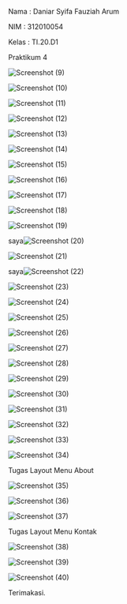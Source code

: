 Nama : Daniar Syifa Fauziah Arum 

NIM : 312010054 

Kelas : TI.20.D1

Praktikum 4 

![Screenshot (9)](https://user-images.githubusercontent.com/101815570/162109269-71246b73-7a5f-407f-ab45-1a3d089e8893.png)

![Screenshot (10)](https://user-images.githubusercontent.com/101815570/162109292-78847d4d-22b4-4c3a-8eb4-a45ea9a604b5.png)

![Screenshot (11)](https://user-images.githubusercontent.com/101815570/162109318-54fd058e-8532-4312-b4cf-db9cf3dc844d.png)

![Screenshot (12)](https://user-images.githubusercontent.com/101815570/162109339-23ba5853-288a-4b27-afb4-7c6a69bcac1a.png)

![Screenshot (13)](https://user-images.githubusercontent.com/101815570/162109356-a71fe167-5bff-4a66-81df-694e7f996997.png)

![Screenshot (14)](https://user-images.githubusercontent.com/101815570/162109420-b9f94599-3ba0-4733-b288-cb246177d45f.png)

![Screenshot (15)](https://user-images.githubusercontent.com/101815570/162109439-2895d632-c58a-46b1-87b5-ffd138382693.png)

![Screenshot (16)](https://user-images.githubusercontent.com/101815570/162109455-887c06ac-971f-43bc-beae-e09f81a0326f.png)

![Screenshot (17)](https://user-images.githubusercontent.com/101815570/162109480-2c5e2bcf-43d9-48ca-be7e-5d57d5b709df.png)

![Screenshot (18)](https://user-images.githubusercontent.com/101815570/162109502-038a2d93-fa35-4de1-a8e0-bea1f4a5fca5.png)

![Screenshot (19)](https://user-images.githubusercontent.com/101815570/162109508-5326ed44-e2c2-40a7-9794-608f53e75389.png)

saya![Screenshot (20)](https://user-images.githubusercontent.com/101815570/162109536-e4af80d7-9a95-4921-be30-c7fc161da259.png)

![Screenshot (21)](https://user-images.githubusercontent.com/101815570/162109577-3a72c5b9-b834-4e0a-bc83-a0f8c68fe4a4.png)

saya![Screenshot (22)](https://user-images.githubusercontent.com/101815570/162109611-c5161c24-931b-4daf-b75c-7984c2b7622d.png)

![Screenshot (23)](https://user-images.githubusercontent.com/101815570/162109696-2f25dcb1-e1d3-4d0d-892d-645ce2748af6.png)

![Screenshot (24)](https://user-images.githubusercontent.com/101815570/162109718-66f66484-1696-43dc-8c02-c0cbd6f485ec.png)

![Screenshot (25)](https://user-images.githubusercontent.com/101815570/162109730-ab328c5d-6ead-4d79-9a33-f182beb46ed7.png)

![Screenshot (26)](https://user-images.githubusercontent.com/101815570/162109745-b7bbd13a-2503-41d9-9613-ac9803da2a7a.png)

![Screenshot (27)](https://user-images.githubusercontent.com/101815570/162109766-1fe83644-a83b-45e3-bc17-2445e7064a7e.png)

![Screenshot (28)](https://user-images.githubusercontent.com/101815570/162109782-331c5b0e-cf27-4098-b2f4-f2196a3fdf8b.png)

![Screenshot (29)](https://user-images.githubusercontent.com/101815570/162109797-f4307024-a7d5-43c6-adfe-d7d939d188ad.png)

![Screenshot (30)](https://user-images.githubusercontent.com/101815570/162109835-18125260-34d5-407d-88c6-92aae019b6af.png)

![Screenshot (31)](https://user-images.githubusercontent.com/101815570/162109852-551e9094-28ac-4f7f-8ae1-6746d98eca4d.png)

![Screenshot (32)](https://user-images.githubusercontent.com/101815570/162109866-bd854469-0e8b-4541-a6a4-b4962d0142d7.png)

![Screenshot (33)](https://user-images.githubusercontent.com/101815570/162109883-95740652-03a1-4380-945b-91bc4e7e2ed1.png)

![Screenshot (34)](https://user-images.githubusercontent.com/101815570/162109941-f655f21c-72fa-4308-bc3f-f26743f32ea4.png)

Tugas Layout Menu About 

![Screenshot (35)](https://user-images.githubusercontent.com/101815570/162109958-7418668e-a36d-4b5c-9d52-b3796c39068c.png)

![Screenshot (36)](https://user-images.githubusercontent.com/101815570/162109981-b4063fac-fd50-428a-a2eb-135e8deada96.png)

![Screenshot (37)](https://user-images.githubusercontent.com/101815570/162110000-f9e1dc2d-9064-4efe-886a-94031d1b2913.png)

Tugas Layout Menu Kontak

![Screenshot (38)](https://user-images.githubusercontent.com/101815570/162110011-df98120e-eee9-47bd-add4-6a8cd7f17d0c.png)

![Screenshot (39)](https://user-images.githubusercontent.com/101815570/162110035-8acd3186-81ae-4830-a3b1-a5d0081cda9d.png)

![Screenshot (40)](https://user-images.githubusercontent.com/101815570/162110051-4ee17f95-c6d5-43c4-b300-2e536482b65c.png)

Terimakasi.
